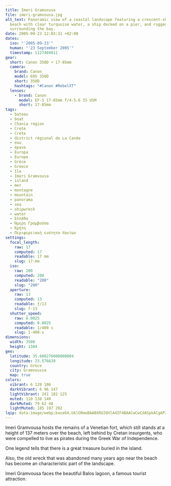 ```yaml
---
title: Imeri Gramvousa
file: imeri-gramvousa.jpg
alt_text: Panoramic view of a coastal landscape featuring a crescent-shaped
  beach with clear turquoise water, a ship docked on a pier, and rugged cliffs
  surrounding the bay.
date: 2005-09-23 12:03:31 +02:00
dates:
  iso: "'2005-09-23'"
  human: "'23 September 2005'"
  timestamp: 1127469811
gear:
  short: Canon 350D + 17-85mm
  camera:
    brand: Canon
    model: EOS 350D
    short: 350D
    hashtags: "#Canon #RebelXT"
  lenses:
    - brand: Canon
      model: EF-S 17-85mm f/4-5.6 IS USM
      short: 17-85mm
tags:
  - bateau
  - boat
  - Chania region
  - Crete
  - Crète
  - district régional de La Canée
  - eau
  - épave
  - Europa
  - Europe
  - Grèce
  - Greece
  - île
  - Imeri Gramvousa
  - island
  - mer
  - montagne
  - mountain
  - panorama
  - sea
  - shipwreck
  - water
  - Ελλάδα
  - Ήμερη Γραμβούσα
  - Κρήτη
  - Περιφερειακή ενότητα Χανίων
settings:
  focal_length:
    raw: 17
    computed: 17
    readable: 17 mm
    slug: 17-mm
  iso:
    raw: 200
    computed: 200
    readable: "200"
    slug: "200"
  aperture:
    raw: 13
    computed: 13
    readable: ƒ/13
    slug: f-13
  shutter_speed:
    raw: 0.0025
    computed: 0.0025
    readable: 1/400 s
    slug: 1-400-s
dimensions:
  width: 3500
  height: 1384
geo:
  latitude: 35.608276000000004
  longitude: 23.576639
  country: Grèce
  city: Gramvoussa
  map: true
colors:
  vibrant: 6 128 186
  darkVibrant: 6 96 147
  lightVibrant: 241 182 125
  muted: 110 138 149
  darkMuted: 79 62 48
  lightMuted: 185 197 202
lqip: data:image/webp;base64,UklGRmoBAABXRUJQVlA4IF4BAACwCwCdASpkACgAP22exVi0q6gjsNXdmpAtiWZmQFdgPr9//5VxgMUhVJjH6/yPK5Pn1Ymyj4SGhvnckNXbqtSW3AXswvMudqUERsYhLB7lYFR9rpTXEzuo2Zi/EwRvWXGajC0tQAAAzY+40uCRTQ4k1O7/FsCHPwnA6zsx6gCO2qTKmKblZvDqiPQ8uUZkwZMEhdLcc5KSih2vyLOQHOxwECErY7WWtfCXZ+LxBL4UtdGJl0NBokF6d9Vn7f7th3neuc/S8UhGJB5ERzk8ckaTkobDru+7oSstXZRRCVWUJ2OKYHu9xVaDTwZ1Siho2vD8eWEvzmsMuxqOkmzo50JV3Bb3kEh3N7ki8N0EWoKNkV9mt8jZyjSL/ESMPjJ/bpywcCDf8OwbvjdOgqDyF0WJJhV+50juKsmt5Nfqjs28WVPuICeoTTL6CL/+/JdKaoWbTgVAApN93p1B9nIAAA==
---
```


Imeri Gramvousa hosts the remains of a Venetian fort, which still stands at a height of 137 meters over the beach, left behind by Cretan insurgents, who were compelled to live as pirates during the Greek War of Independence.

One legend tells that there is a great treasure buried in the island.

Also, the old wreck that was abandoned many years ago near the beach has become an characteristic part of the landscape.

Imeri Gramvousa faces the beautiful Balos lagoon, a famous tourist attraction.
